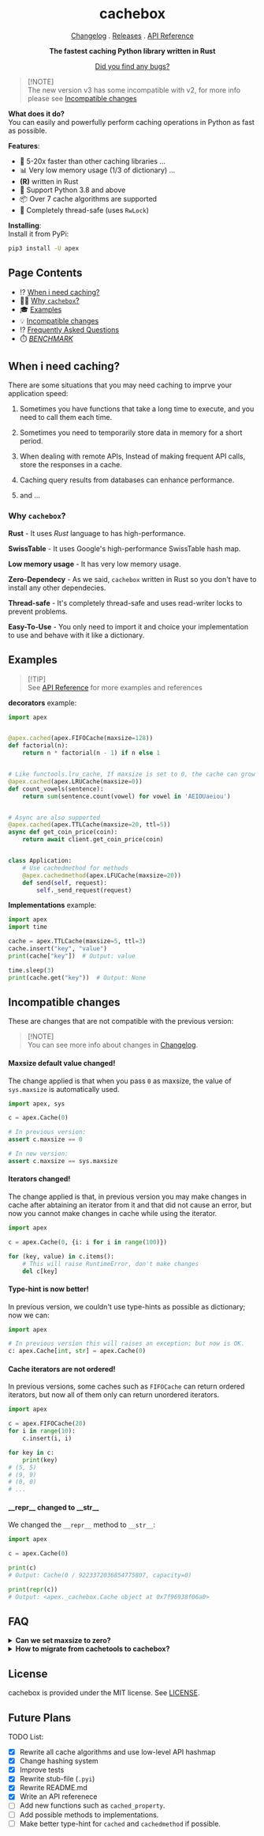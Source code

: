 <h1 align=center>
    cachebox
</h1>

<p align=center>
    <a href="CHANGELOG.md">Changelog</a> . <a href="https://github.com/awolverp/cachebox/releases">Releases</a>
    . <a href="APIReference.md">API Reference</a>
</p>

<p align=center>
    <b>The fastest caching Python library written in Rust</b>
</p>

<p align=center>
    <a href="https://github.com/awolverp/cachebox/issues/new">Did you find any bugs?</a>
</p>

> [!NOTE]\
> The new version v3 has some incompatible with v2, for more info please see [Incompatible changes](#incompatible-changes)

**What does it do?** \
You can easily and powerfully perform caching operations in Python as fast as possible.

**Features**:
- 🚀 5-20x faster than other caching libraries ...
- 📊 Very low memory usage (1/3 of dictionary) ...
- **(R)** written in Rust
- 🤝 Support Python 3.8 and above
- 📦 Over 7 cache algorithms are supported
- 🧶 Completely thread-safe (uses `RwLock`)

**Installing**: \
Install it from PyPi:
```sh
pip3 install -U apex
```

## Page Contents
- ⁉️ [When i need caching?](#when-i-need-caching)
- 🤷‍♂️ [Why `cachebox`?](#why-cachebox)
- 🎓 [Examples](#examples)
- 💡 [Incompatible changes](#incompatible-changes)
- ⁉️ [Frequently Asked Questions](#faq)
- ⏱️ [*BENCHMARK*](https://github.com/awolverp/cachebox-benchmark)

## When i need caching?
There are some situations that you may need caching to imprve your application speed:

1. Sometimes you have functions that take a long time to execute, and you need to call them each time.

2. Sometimes you need to temporarily store data in memory for a short period.

3. When dealing with remote APIs, Instead of making frequent API calls, store the responses in a cache.

4. Caching query results from databases can enhance performance.

5. and ...

### Why `cachebox`?
**Rust** - It uses *Rust* language to has high-performance.

**SwissTable** - It uses Google's high-performance SwissTable hash map.

**Low memory usage** - It has very low memory usage.

**Zero-Dependecy** - As we said, `cachebox` written in Rust so you don't have to install any other dependecies.

**Thread-safe** - It's completely thread-safe and uses read-writer locks to prevent problems.

**Easy-To-Use** - You only need to import it and choice your implementation to use and behave with it like a dictionary.

## Examples

> [!TIP]\
> See [API Reference](APIReference.md) for more examples and references

**decorators** example:

```python
import apex


@apex.cached(apex.FIFOCache(maxsize=128))
def factorial(n):
    return n * factorial(n - 1) if n else 1


# Like functools.lru_cache, If maxsize is set to 0, the cache can grow without bound and limit.
@apex.cached(apex.LRUCache(maxsize=0))
def count_vowels(sentence):
    return sum(sentence.count(vowel) for vowel in 'AEIOUaeiou')


# Async are also supported
@apex.cached(apex.TTLCache(maxsize=20, ttl=5))
async def get_coin_price(coin):
    return await client.get_coin_price(coin)


class Application:
    # Use cachedmethod for methods
    @apex.cachedmethod(apex.LFUCache(maxsize=20))
    def send(self, request):
        self._send_request(request)
```

**Implementations** example:

```python
import apex
import time

cache = apex.TTLCache(maxsize=5, ttl=3)
cache.insert("key", "value")
print(cache["key"])  # Output: value

time.sleep(3)
print(cache.get("key"))  # Output: None
```

## Incompatible changes
These are changes that are not compatible with the previous version:

> [!NOTE]\
> You can see more info about changes in [Changelog](CHANGELOG.md).

#### Maxsize default value changed!
The change applied is that when you pass `0` as maxsize, the value of `sys.maxsize` is automatically used.

```python
import apex, sys

c = apex.Cache(0)

# In previous version:
assert c.maxsize == 0

# In new version:
assert c.maxsize == sys.maxsize
```

#### Iterators changed!
The change applied is that, in previous version you may make changes in cache after abtaining an iterator
from it and that did not cause an error, but now you cannot make changes in cache while using the iterator.

```python
import apex

c = apex.Cache(0, {i: i for i in range(100)})

for (key, value) in c.items():
    # This will raise RuntimeError, don't make changes
    del c[key]
```

#### Type-hint is now better!
In previous version, we couldn't use type-hints as possible as dictionary; now we can:

```python
import apex

# In previous version this will raises an exception; but now is OK.
c: apex.Cache[int, str] = apex.Cache(0)
```

#### Cache iterators are not ordered!
In previous versions, some caches such as `FIFOCache` can return ordered iterators, but now all of them
only can return unordered iterators.

```python
import apex

c = apex.FIFOCache(20)
for i in range(10):
    c.insert(i, i)

for key in c:
    print(key)
# (5, 5)
# (9, 9)
# (0, 0)
# ...
```

#### \_\_repr\_\_ changed to \_\_str\_\_
We changed the `__repr__` method to `__str__`:

```python
import apex

c = apex.Cache(0)

print(c)
# Output: Cache(0 / 9223372036854775807, capacity=0)

print(repr(c))
# Output: <apex._cachebox.Cache object at 0x7f96938f06a0>
```

## FAQ

<details>
    <summary><b>Can we set maxsize to zero?</b></summary>

Yes, if you pass zero to maxsize, means there's no limit for items.
</details>

<details>
    <summary><b>How to migrate from cachetools to cachebox?</b></summary>

*cachebox* syntax is very similar to *cachetools*.
Just change these:
```python
# If you pass infinity to a cache implementation, change it to zero.
cachetools.Cache(math.inf) -> cachebox.Cache(0)
# If you use `isinstance` for cachetools classes, change those.
isinstance(cache, cachetools.Cache) -> isinstance(cache, cachebox.BaseCacheImpl)
```
</details>

## License
cachebox is provided under the MIT license. See [LICENSE](LICENSE).

## Future Plans
TODO List:
- [x] Rewrite all cache algorithms and use low-level API hashmap
- [x] Change hashing system
- [x] Improve tests
- [x] Rewrite stub-file (`.pyi`)
- [x] Rewrite README.md
- [x] Write an API referenece
- [ ] Add new functions such as `cached_property`.
- [ ] Add possible methods to implementations.
- [ ] Make better type-hint for `cached` and `cachedmethod` if possible.
